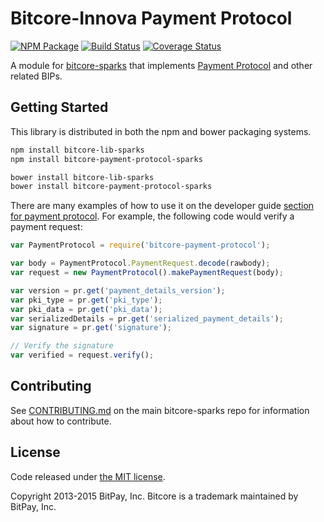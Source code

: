 Bitcore-Innova Payment Protocol
=======

[![NPM Package](https://img.shields.io/npm/v/bitcore-payment-protocol-sparks.svg?style=flat-square)](https://www.npmjs.org/package/bitcore-payment-protocol-sparks)
[![Build Status](https://img.shields.io/travis/sparkscoin/bitcore-payment-protocol-sparks.svg?branch=master&style=flat-square)](https://travis-ci.org/sparkscoin/bitcore-payment-protocol-sparks)
[![Coverage Status](https://img.shields.io/coveralls/sparkscoin/bitcore-payment-protocol-sparks.svg?style=flat-square)](https://coveralls.io/r/sparkscoin/bitcore-payment-protocol-sparks)

A module for [bitcore-sparks](https://github.com/sparkscoin/bitcore-sparks) that implements [Payment Protocol](https://github.com/bitcoin/bips/blob/master/bip-0070.mediawiki) and other related BIPs.

## Getting Started

This library is distributed in both the npm and bower packaging systems.

```sh
npm install bitcore-lib-sparks
npm install bitcore-payment-protocol-sparks
```

```sh
bower install bitcore-lib-sparks
bower install bitcore-payment-protocol-sparks
```

There are many examples of how to use it on the developer guide [section for payment protocol](https://bitcore.io/api/paypro). For example, the following code would verify a payment request:

```javascript
var PaymentProtocol = require('bitcore-payment-protocol');

var body = PaymentProtocol.PaymentRequest.decode(rawbody);
var request = new PaymentProtocol().makePaymentRequest(body);

var version = pr.get('payment_details_version');
var pki_type = pr.get('pki_type');
var pki_data = pr.get('pki_data');
var serializedDetails = pr.get('serialized_payment_details');
var signature = pr.get('signature');

// Verify the signature
var verified = request.verify();
```

## Contributing

See [CONTRIBUTING.md](https://github.com/dsahpay/bitcore-sparks/blob/master/CONTRIBUTING.md) on the main bitcore-sparks repo for information about how to contribute.

## License

Code released under [the MIT license](https://github.com/bitpay/bitcore/blob/master/LICENSE).

Copyright 2013-2015 BitPay, Inc. Bitcore is a trademark maintained by BitPay, Inc.
